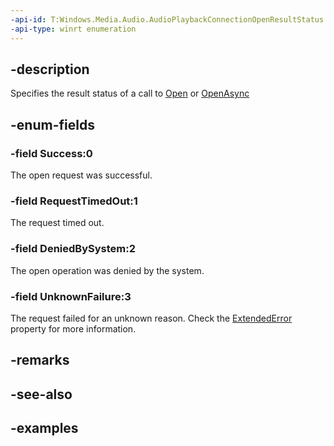```yaml
---
-api-id: T:Windows.Media.Audio.AudioPlaybackConnectionOpenResultStatus
-api-type: winrt enumeration
---
```


## -description

Specifies the result status of a call to  [Open](audioplaybackconnection_open_389234318.md) or [OpenAsync](audioplaybackconnection_openasync_171309613.md)

## -enum-fields

### -field Success:0
The open request was successful.

### -field RequestTimedOut:1
The request timed out.

### -field DeniedBySystem:2
The open operation was denied by the system.

### -field UnknownFailure:3
The request failed for an unknown reason. Check the [ExtendedError](audioplaybackconnectionopenresult_extendederror.md) property for more information.

## -remarks

## -see-also

## -examples

